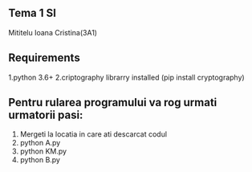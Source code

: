 ## Tema 1 SI 
Mititelu Ioana Cristina(3A1)

## Requirements 
1.python 3.6+
2.criptography librarry installed (pip install cryptography) 

## Pentru rularea programului va rog urmati urmatorii pasi:
1. Mergeti la locatia in care ati descarcat codul
2. python A.py
3. python KM.py
4. python B.py
